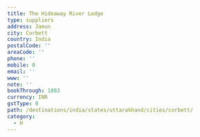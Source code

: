 ```yaml
---
title: The Hideaway River Lodge
type: suppliers
address: Jamun
city: Corbett
country: India
postalCode: ''
areaCode: ''
phone: ''
mobile: 0
email: ''
www: ''
note: ''
bookThrough: 1883
currency: INR
gstType: 0
path: /destinations/india/states/uttarakhand/cities/corbett/
category:
  - H
---
```


